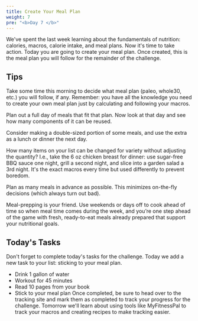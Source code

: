 ```yaml
---
title: Create Your Meal Plan
weight: 7
pre: "<b>Day 7 </b>"
---
```


We've spent the last week learning about the fundamentals of nutrition: calories, macros, calorie intake, and meal plans. Now it's time to take action. Today you are going to create your meal plan. Once created, this is the meal plan you will follow for the remainder of the challenge.

## Tips

Take some time this morning to decide what meal plan (paleo, whole30, etc.) you will follow, if any. Remember: you have all the knowledge you need to create your own meal plan just by calculating and following your macros.

Plan out a full day of meals that fit that plan. Now look at that day and see how many components of it can be reused.

Consider making a double-sized portion of some meals, and use the extra as a lunch or dinner the next day.

How many items on your list can be changed for variety without adjusting the quantity? I.e., take the 6 oz chicken breast for dinner: use sugar-free BBQ sauce one night, grill a second night, and slice into a garden salad a 3rd night. It's the exact macros every time but used differently to prevent boredom.

Plan as many meals in advance as possible. This minimizes on-the-fly decisions (which always turn out bad).

Meal-prepping is your friend. Use weekends or days off to cook ahead of time so when meal time comes during the week, and you’re one step ahead of the game with fresh, ready-to-eat meals already prepared that support your nutritional goals.

## Today's Tasks

Don't forget to complete today's tasks for the challenge. Today we add a new task to your list: sticking to your meal plan.
- Drink 1 gallon of water
- Workout for 45 minutes
- Read 10 pages from your book
- Stick to your meal plan
  Once completed, be sure to head over to the tracking site and mark them as completed to track your progress for the challenge. Tomorrow we'll learn about using tools like MyFitnessPal to track your macros and creating recipes to make tracking easier.
